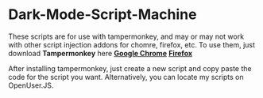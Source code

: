# Dark-Mode-Script-Machine

These scripts are for use with tampermonkey, and may or may not work with other script injection addons for chomre, firefox, etc. 
To use them, just download **Tampermonkey** here 
[**Google Chrome**](https://chrome.google.com/webstore/detail/tampermonkey/dhdgffkkebhmkfjojejmpbldmpobfkfo?hl=en)
[**Firefox**](https://addons.mozilla.org/en-US/firefox/addon/tampermonkey/)


After installing tampermonkey, just create a new script and copy paste the code for the script you want. Alternatively, you can locate my scripts on OpenUser.JS.
